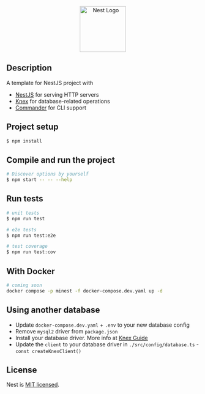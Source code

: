 <p align="center">
  <a href="http://nestjs.com/" target="blank"><img src="https://nestjs.com/img/logo-small.svg" width="120" alt="Nest Logo" /></a>
</p>

## Description

A template for NestJS project with

- [NestJS](https://nestjs.com/) for serving HTTP servers
- [Knex](https://knexjs.org/) for database-related operations
- [Commander](https://github.com/tj/commander.js) for CLI support

## Project setup

```bash
$ npm install
```

## Compile and run the project

```bash
# Discover options by yourself
$ npm start -- -- --help
```

## Run tests

```bash
# unit tests
$ npm run test

# e2e tests
$ npm run test:e2e

# test coverage
$ npm run test:cov
```

## With Docker

```bash
# coming soon
docker compose -p minest -f docker-compose.dev.yaml up -d
```

## Using another database

- Update `docker-compose.dev.yaml` + `.env` to your new database config
- Remove `mysql2` driver from `package.json`
- Install your database driver. More info at [Knex Guide](https://knexjs.org/guide/#node-js)
- Update the `client` to your database driver in `./src/config/database.ts` - `const createKnexClient()`

## License

Nest is [MIT licensed](https://github.com/nestjs/nest/blob/master/LICENSE).
